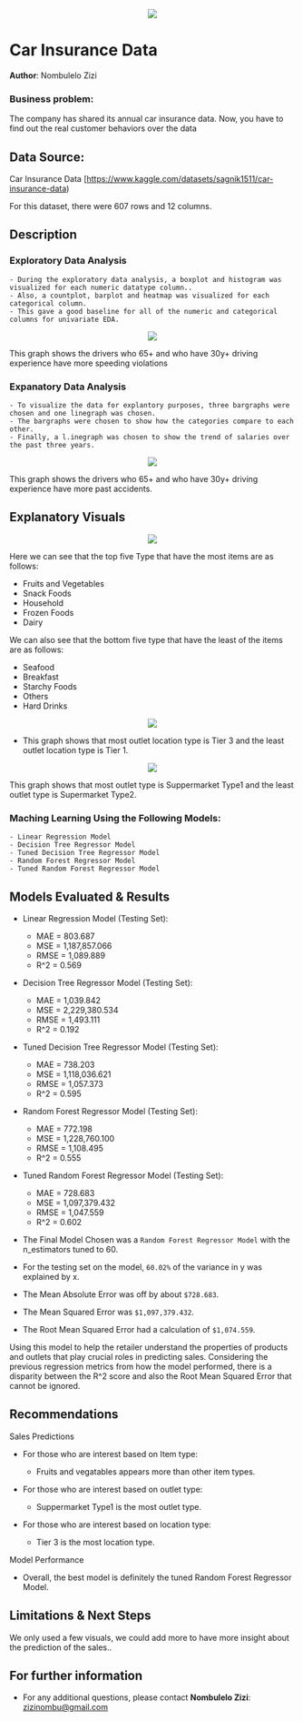 <p align = "center"> 
  <img src = "https://www.legalexaminer.com/wp-content/claris-images-uploads/car-insurance@large.jpg">
</p>


# Car Insurance Data

**Author**: Nombulelo Zizi

### Business problem:
The company has shared its annual car insurance data. Now, you have to find out the real customer behaviors over the data
## Data Source: 
Car Insurance Data
[https://www.kaggle.com/datasets/sagnik1511/car-insurance-data)

For this dataset, there were 607 rows and 12 columns.

## Description



### Exploratory Data Analysis
    - During the exploratory data analysis, a boxplot and histogram was visualized for each numeric datatype column.. 
    - Also, a countplot, barplot and heatmap was visualized for each categorical column. 
    - This gave a good baseline for all of the numeric and categorical columns for univariate EDA.

<p align = "center"> 
  <img src = "https://github.com/NombuleloZizi/Project2/blob/main/age_vs_speed.png">
</p>

This graph shows the drivers who 65+ and who have 30y+ driving experience have more speeding violations


 ### Expanatory Data Analysis
    - To visualize the data for explantory purposes, three bargraphs were chosen and one linegraph was chosen.
    - The bargraphs were chosen to show how the categories compare to each other. 
    - Finally, a l.inegraph was chosen to show the trend of salaries over the past three years. 

<p align = "center"> 
  <img src = "https://github.com/NombuleloZizi/Project2/blob/main/age_vs_accidents.png">
</p>

This graph shows the drivers who 65+ and who have 30y+ driving experience have more past accidents.

## Explanatory Visuals

<p align = "center"> 
  <img src = "https://github.com/NombuleloZizi/Product-Sales-Predictions-Final/blob/main/item%20type.png">
</p>

 Here we can see that the top five Type that have the most items are as follows:
  - Fruits and Vegetables
  - Snack Foods
  - Household
  - Frozen Foods
  - Dairy

We can also see that the bottom five type that have the least of the items are as follows:
  - Seafood
  - Breakfast
  - Starchy Foods
  - Others  
  - Hard Drinks


<p align = "center"> 
  <img src = "https://github.com/NombuleloZizi/Product-Sales-Predictions-Final/blob/main/location%20type.png">
</p>

- This graph shows that most outlet location type is Tier 3 and the least outlet location type is Tier 1.

<p align = "center"> 
  <img src = "https://github.com/NombuleloZizi/Product-Sales-Predictions-Final/blob/main/outlet%20type.png">
</p>

This graph shows that most outlet type is Suppermarket Type1 and the least outlet type is Supermarket Type2.




 ### Maching Learning Using the Following Models:
    - Linear Regression Model
    - Decision Tree Regressor Model
    - Tuned Decision Tree Regressor Model
    - Random Forest Regressor Model
    - Tuned Random Forest Regressor Model
    
    
## Models Evaluated & Results

- Linear Regression Model (Testing Set):
  - MAE = 803.687
  - MSE = 1,187,857.066
  - RMSE = 1,089.889
  - R^2 = 0.569
    
- Decision Tree Regressor Model (Testing Set):
  - MAE = 1,039.842
  - MSE = 2,229,380.534
  - RMSE = 1,493.111
  - R^2 = 0.192
    
- Tuned Decision Tree Regressor Model (Testing Set):
  - MAE = 738.203
  - MSE = 1,118,036.621
  - RMSE = 1,057.373
  - R^2 = 0.595

- Random Forest Regressor Model (Testing Set):
  - MAE = 772.198
  - MSE = 1,228,760.100
  - RMSE = 1,108.495
  - R^2 = 0.555

- Tuned Random Forest Regressor Model (Testing Set):
  - MAE = 728.683
  - MSE = 1,097,379.432
  - RMSE = 1,047.559
  - R^2 = 0.602


- The Final Model Chosen was a `Random Forest Regressor Model` with the n_estimators tuned to 60.
- For the testing set on the model, `60.02%` of the variance in y was explained by x. 
- The Mean Absolute Error was off by about `$728.683`.
- The Mean Squared Error was `$1,097,379.432`.
- The Root Mean Squared Error had a calculation of `$1,074.559`.

Using this model to help the retailer understand the properties of products and outlets that play crucial roles in predicting sales. Considering the previous regression metrics from how the model performed, there is a disparity between the R^2 score and also the Root Mean Squared Error that cannot be ignored.

## Recommendations

Sales Predictions

- For those who are interest based on Item type:
  - Fruits and vegatables appears more than  other item types.
    
- For those who are interest based on outlet type:
  - Suppermarket Type1 is the most outlet type.
  
- For those who are interest based on location type:
  - Tier 3 is the most location type.
  

Model Performance
- Overall, the best model is definitely the tuned Random Forest Regressor Model. 


## Limitations & Next Steps

We only used a few visuals, we could add more to have more insight about the prediction of the sales.. 

## For further information
- For any additional questions, please contact **Nombulelo Zizi**: zizinombu@gmail.com
